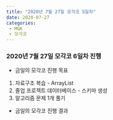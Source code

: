 ```yaml
---
title: "2020년 7월 27일 모각코 5일차"
date: 2020-07-27
categories: 
 - MGK  
 - 모각코
---  
```

 
### 2020년 7월 27일 모각코 6일차 진행  
+ 금일의 모각코 진행 목표  
 1. 자료구조 복습 - ArrayList 
 2. 졸업 프로젝트 데이터베이스 - 스키마 생성
 3. 알고리즘 문제 1개 풀기  
   
+ 금일의 모각코 진행 결과  
